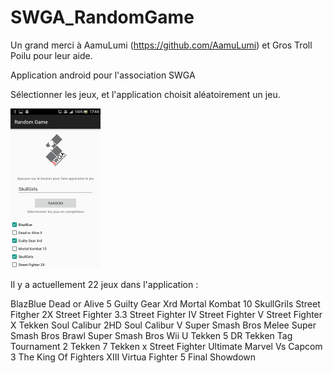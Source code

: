 # SWGA_RandomGame
Un grand merci à AamuLumi (https://github.com/AamuLumi) et Gros Troll Poilu pour leur aide.

Application android pour l'association SWGA

Sélectionner les jeux, et l'application choisit aléatoirement un jeu.

<img src="https://github.com/SWGAKamui/SWGA_RandomGame/blob/master/example.png" width="144px" height="256px" />

Il y a actuellement 22 jeux dans l'application :

BlazBlue
Dead or Alive 5
Guilty Gear Xrd
Mortal Kombat 10
SkullGrils
Street Fitgher 2X
Street Fighter 3.3
Street Fighter IV
Street Fighter V
Street Fighter X Tekken
Soul Calibur 2HD
Soul Calibur V
Super Smash Bros Melee
Super Smash Bros Brawl
Super Smash Bros Wii U
Tekken 5 DR
Tekken Tag Tournament 2
Tekken 7
Tekken x Street Fighter
Ultimate Marvel Vs Capcom 3
The King Of Fighters XIII
Virtua Fighter 5 Final Showdown
